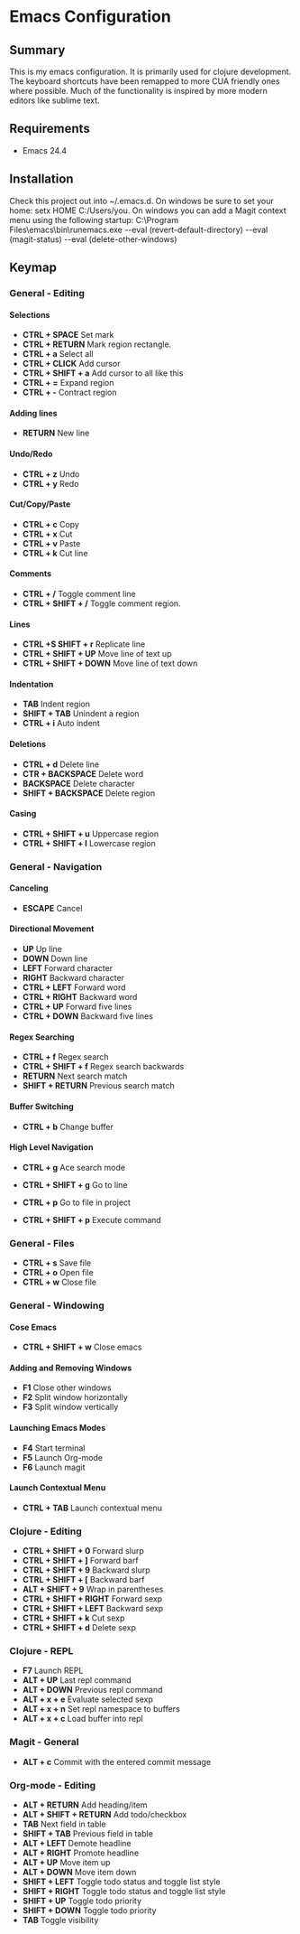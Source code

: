 # Emacs Configuration

## Summary

This is my emacs configuration. It is primarily used for clojure development. The keyboard shortcuts have been remapped to more CUA friendly ones where possible. Much of the functionality is inspired by more modern editors like sublime text.

## Requirements

* Emacs 24.4

## Installation

Check this project out into ~/.emacs.d. 
On windows be sure to set your home: setx HOME C:/Users/you.
On windows you can add a Magit context menu using the following startup: C:\Program Files\emacs\bin\runemacs.exe --eval (revert-default-directory) --eval (magit-status) --eval (delete-other-windows)

## Keymap

### General - Editing

#### Selections

* **CTRL + SPACE** Set mark
* **CTRL + RETURN** Mark region rectangle.
* **CTRL + a** Select all
* **CTRL + CLICK** Add cursor
* **CTRL + SHIFT + a** Add cursor to all like this
* **CTRL + =** Expand region
* **CTRL + -** Contract region

#### Adding lines

* **RETURN** New line

#### Undo/Redo

* **CTRL + z** Undo
* **CTRL + y** Redo

#### Cut/Copy/Paste

* **CTRL + c** Copy
* **CTRL + x** Cut
* **CTRL + v** Paste
* **CTRL + k** Cut line

#### Comments

* **CTRL + /** Toggle comment line
* **CTRL + SHIFT + /** Toggle comment region.

#### Lines

* **CTRL +S SHIFT + r** Replicate line
* **CTRL + SHIFT + UP** Move line of text up
* **CTRL + SHIFT + DOWN** Move line of text down

#### Indentation

* **TAB** Indent region
* **SHIFT + TAB** Unindent a region
* **CTRL + i** Auto indent

#### Deletions

* **CTRL + d** Delete line
* **CTR + BACKSPACE** Delete word
* **BACKSPACE** Delete character
* **SHIFT + BACKSPACE** Delete region

#### Casing 

* **CTRL + SHIFT + u** Uppercase region
* **CTRL + SHIFT + l** Lowercase region

### General - Navigation

#### Canceling

* **ESCAPE** Cancel

#### Directional Movement

* **UP** Up line
* **DOWN** Down line
* **LEFT** Forward character
* **RIGHT** Backward character
* **CTRL + LEFT** Forward word
* **CTRL + RIGHT** Backward word
* **CTRL + UP** Forward five lines
* **CTRL + DOWN** Backward five lines

#### Regex Searching

* **CTRL + f** Regex search
* **CTRL + SHIFT + f** Regex search backwards
* **RETURN** Next search match
* **SHIFT + RETURN** Previous search match

#### Buffer Switching

* **CTRL + b** Change buffer

#### High Level Navigation

* **CTRL + g** Ace search mode
* **CTRL + SHIFT + g** Go to line
* **CTRL + p** Go to file in project

* **CTRL + SHIFT + p** Execute command

### General - Files

* **CTRL + s** Save file
* **CTRL + o** Open file
* **CTRL + w** Close file

### General - Windowing

#### Cose Emacs

* **CTRL + SHIFT + w** Close emacs

#### Adding and Removing Windows

* **F1** Close other windows
* **F2** Split window horizontally
* **F3** Split window vertically

#### Launching Emacs Modes

* **F4** Start terminal
* **F5** Launch Org-mode
* **F6** Launch magit

#### Launch Contextual Menu

* **CTRL + TAB** Launch contextual menu

### Clojure - Editing

* **CTRL + SHIFT + 0** Forward slurp
* **CTRL + SHIFT + ]** Forward barf
* **CTRL + SHIFT + 9** Backward slurp
* **CTRL + SHIFT + [** Backward barf
* **ALT + SHIFT + 9** Wrap in parentheses
* **CTRL + SHIFT + RIGHT** Forward sexp
* **CTRL + SHIFT + LEFT** Backward sexp
* **CTRL + SHIFT + k** Cut sexp
* **CTRL + SHIFT + d** Delete sexp

### Clojure - REPL

* **F7** Launch REPL
* **ALT + UP** Last repl command
* **ALT + DOWN** Previous repl command
* **ALT + x + e** Evaluate selected sexp
* **ALT + x + n** Set repl namespace to buffers
* **ALT + x + c** Load buffer into repl

### Magit - General

* **ALT + c** Commit with the entered commit message

### Org-mode - Editing

* **ALT + RETURN** Add heading/item
* **ALT + SHIFT + RETURN** Add todo/checkbox
* **TAB** Next field in table
* **SHIFT + TAB** Previous field in table
* **ALT + LEFT** Demote headline
* **ALT + RIGHT** Promote headline
* **ALT + UP** Move item up
* **ALT + DOWN** Move item down
* **SHIFT + LEFT** Toggle todo status and toggle list style
* **SHIFT + RIGHT** Toggle todo status and toggle list style
* **SHIFT + UP** Toggle todo priority
* **SHIFT + DOWN** Toggle todo priority
* **TAB** Toggle visibility